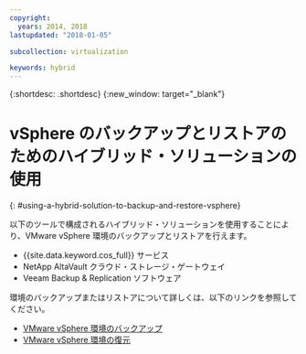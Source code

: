 ```yaml
---
copyright:
  years: 2014, 2018
lastupdated: "2018-01-05"

subcollection: virtualization

keywords: hybrid
---
```

{:shortdesc: .shortdesc}
{:new_window: target="_blank"}

# vSphere のバックアップとリストアのためのハイブリッド・ソリューションの使用
{: #using-a-hybrid-solution-to-backup-and-restore-vsphere}

<!--Data backup is currently the most trusted means of maintaining safety, integrity, and redundancy. However, as the amount of backed up data increases, so does the amount of space needed to store it. In the past, storing backups on high-performance storage or tape were feasible solutions. Today, enterprises are seeking to alleviate the capital and operational costs associated with physical on-premises storage by augmenting or even replacing it with Object Storage.-->
以下のツールで構成されるハイブリッド・ソリューションを使用することにより、VMware vSphere 環境のバックアップとリストアを行えます。

* {{site.data.keyword.cos_full}} サービス
* NetApp AltaVault クラウド・ストレージ・ゲートウェイ
* Veeam Backup & Replication ソフトウェア

環境のバックアップまたはリストアについて詳しくは、以下のリンクを参照してください。

* [VMware vSphere 環境のバックアップ](/docs/infrastructure/virtualization?topic=Virtualization-backing-up-your-vmware-vsphere-environment-by-using-veeam)
* [VMware vSphere 環境の復元](/docs/infrastructure/virtualization?topic=Virtualization-recovering-your-vmware-vsphere-environment)
